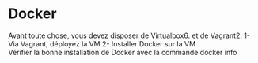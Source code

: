 # Docker
Avant toute chose, vous devez disposer de Virtualbox6. et de Vagrant2.
1- Via Vagrant, déployez la VM
2- Installer Docker sur la VM  
Vérifier la bonne installation de Docker avec la commande docker info


